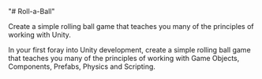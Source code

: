 "# Roll-a-Ball" 

Create a simple rolling ball game that teaches you many of the principles of working with Unity. 

In your first foray into Unity development, create a simple rolling ball game that teaches you many of the principles of working with Game Objects, Components, Prefabs, Physics and Scripting.